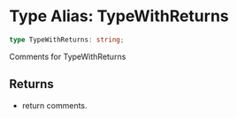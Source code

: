 # Type Alias: TypeWithReturns

```ts
type TypeWithReturns: string;
```

Comments for TypeWithReturns

## Returns

- return comments.

